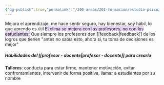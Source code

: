 ```yaml
---
{"dg-publish":true,"permalink":"/200-areas/201-formacion/estudio-psico/clima-escolar-positivo/","dgPassFrontmatter":true}
---
```


Mejora el aprendizaje, me hace sentir seguro, hay bienestar, soy hábil, lo que aprendo es útil
<span style="background:rgba(136, 49, 204, 0.2)">El clima se mejora con los profesores, no con los estudiantes:</span> Que siempre los profesores den [[feedback\|feedback]] de los logros que tienen "antes no sabía esto, ahora sí, tu toma de decisiones es mejor"
##### Habilidades del [[profesor - docente\|profesor - docente]] para crearlo
**Talleres**: conducta para estar firme, mantener motivación, evitar confrontamientos, intervenir de forma positiva, llamar a estudiantes por su nombre